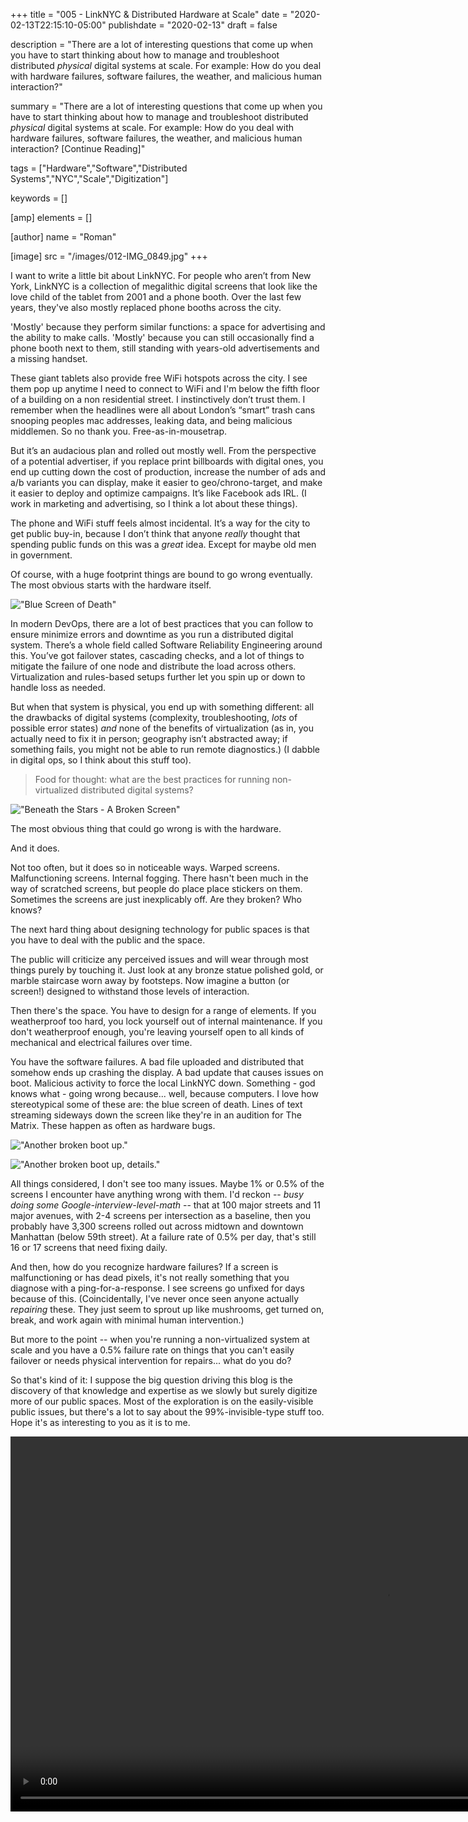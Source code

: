 +++
title = "005 - LinkNYC & Distributed Hardware at Scale"
date = "2020-02-13T22:15:10-05:00"
publishdate = "2020-02-13"
draft = false

description = "There are a lot of interesting questions that come up when you have to start thinking about how to manage and troubleshoot distributed *physical* digital systems at scale. For example: How do you deal with hardware failures, software failures, the weather, and malicious human interaction?"

summary = "There are a lot of interesting questions that come up when you have to start thinking about how to manage and troubleshoot distributed *physical* digital systems at scale. For example: How do you deal with hardware failures, software failures, the weather, and malicious human interaction? [Continue Reading]"

tags = ["Hardware","Software","Distributed Systems","NYC","Scale","Digitization"]

keywords = []

[amp]
    elements = []

[author]
    name = "Roman"

[image]
    src = "/images/012-IMG_0849.jpg"
+++

I want to write a little bit about LinkNYC. For people who aren’t from New York, LinkNYC is a collection of megalithic digital screens that look like the love child of the tablet from 2001 and a phone booth. Over the last few years, they've also mostly replaced phone booths across the city.

'Mostly' because they perform similar functions: a space for advertising and the ability to make calls. 'Mostly' because you can still occasionally find a phone booth next to them, still standing with years-old advertisements and a missing handset. 

These giant tablets also provide free WiFi hotspots across the city. I see them pop up anytime I need to connect to WiFi and I'm below the fifth floor of a building on a non residential street. I instinctively don’t trust them. I remember when the headlines were all about London’s “smart” trash cans snooping peoples mac addresses, leaking data, and being malicious middlemen. So no thank you. Free-as-in-mousetrap.

But it’s an audacious plan and rolled out mostly well. From the perspective of a potential advertiser, if you replace print billboards with digital ones, you end up cutting down the cost of production, increase the number of ads and a/b variants you can display, make it easier to geo/chrono-target, and make it easier to deploy and optimize campaigns. It’s like Facebook ads IRL. (I work in marketing and advertising, so I think a lot about these things). 

The phone and WiFi stuff feels almost incidental. It’s a way for the city to get public buy-in, because I don’t think that anyone *really* thought that spending public funds on this was a *great* idea. Except for maybe old men in government. 

Of course, with a huge footprint things are bound to go wrong eventually. The most obvious starts with the hardware itself. 

!["Blue Screen of Death"](/images/012-020181205_125243_HDR.jpg)

In modern DevOps, there are a lot of best practices that you can follow to ensure minimize errors and downtime as you run a distributed digital system. There’s a whole field called Software Reliability Engineering around this. You’ve got failover states, cascading checks, and a lot of things to mitigate the failure of one node and distribute the load across others. Virtualization and rules-based setups further let you spin up or down to handle loss as needed. 

But when that system is physical, you end up with something different: all the drawbacks of digital systems (complexity, troubleshooting, *lots* of possible error states) *and* none of the benefits of virtualization (as in, you actually need to fix it in person; geography isn’t abstracted away; if something fails, you might not be able to run remote diagnostics.) (I dabble in digital ops, so I think about this stuff too). 

> Food for thought: what are the best practices for running non-virtualized distributed digital systems?	

!["Beneath the Stars - A Broken Screen"](/images/012-IMG_0452.jpg)

The most obvious thing that could go wrong is with the hardware. 

And it does. 

Not too often, but it does so in noticeable ways. Warped screens. Malfunctioning screens. Internal fogging. There hasn't been much in the way of scratched screens, but people do place place stickers on them. Sometimes the screens are just inexplicably off. Are they broken? Who knows? 

The next hard thing about designing technology for public spaces is that you have to deal with the public and the space. 

The public will criticize any perceived issues and will wear through most things purely by touching it. Just look at any bronze statue polished gold, or marble staircase worn away by footsteps. Now imagine a button (or screen!) designed to withstand those levels of interaction.

Then there's the space. You have to design for a range of elements. If you weatherproof too hard, you lock yourself out of internal maintenance. If you don't weatherproof enough, you're leaving yourself open to all kinds of mechanical and electrical failures over time.

You have the software failures. A bad file uploaded and distributed that somehow ends up crashing the display. A bad update that causes issues on boot. Malicious activity to force the local LinkNYC down. Something - god knows what - going wrong because... well, because computers. I love how stereotypical some of these are: the blue screen of death. Lines of text streaming sideways down the screen like they're in an audition for The Matrix. These happen as often as hardware bugs.

!["Another broken boot up."](/images/012-IMG_1205.jpg)

!["Another broken boot up, details."](/images/012-IMG_1205-detail.jpg)

All things considered, I don't see too many issues. Maybe 1% or 0.5% of the screens I encounter have anything wrong with them. I'd reckon -- _busy doing some Google-interview-level-math_ -- that at 100 major streets and 11 major avenues, with 2-4 screens per intersection as a baseline, then you probably have 3,300 screens rolled out across midtown and downtown Manhattan (below 59th street). At a failure rate of 0.5% per day, that's still 16 or 17 screens that need fixing daily. 

And then, how do you recognize hardware failures? If a screen is malfunctioning or has dead pixels, it's not really something that you diagnose with a ping-for-a-response. I see screens go unfixed for days because of this. (Coincidentally, I've never once seen anyone actually _repairing_ these. They just seem to sprout up like mushrooms, get turned on, break, and work again with minimal human intervention.)

But more to the point -- when you're running a non-virtualized system at scale and you have a 0.5% failure rate on things that you can't easily failover or needs physical intervention for repairs... what do you do?

So that's kind of it: I suppose the big question driving this blog is the discovery of that knowledge and expertise as we slowly but surely digitize more of our public spaces. Most of the exploration is on the easily-visible public issues, but there's a lot to say about the 99%-invisible-type stuff too. Hope it's as interesting to you as it is to me.

<p style="text-align:center;"><video controls="controls" height="600" name="LinkNYC" src="/images/012-mov.mov"></video></p>
